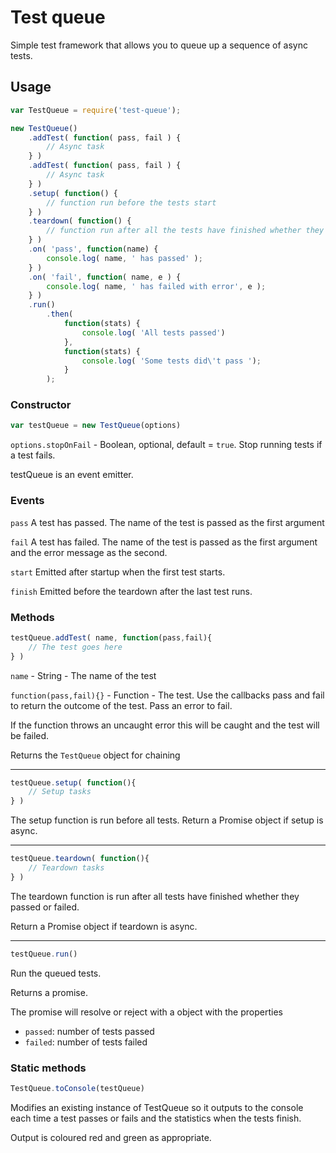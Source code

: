 # Test queue

Simple test framework that allows you to queue up a sequence of async tests.

## Usage

```javascript
var TestQueue = require('test-queue');

new TestQueue()
	.addTest( function( pass, fail ) {
		// Async task
	} )
	.addTest( function( pass, fail ) {
		// Async task
	} )
	.setup( function() {
		// function run before the tests start
	} )
	.teardown( function() {
		// function run after all the tests have finished whether they pass or fail
	} )
	.on( 'pass', function(name) {
		console.log( name, ' has passed' );
	} )
	.on( 'fail', function( name, e ) {
		console.log( name, ' has failed with error', e );
	} )
	.run()
		.then( 
			function(stats) {
				console.log( 'All tests passed')
			},
			function(stats) {
				console.log( 'Some tests did\'t pass ');
			}
		);
```

### Constructor

```javascript
var testQueue = new TestQueue(options) 
```

`options.stopOnFail` - Boolean, optional, default = `true`.  Stop running tests if a test fails.

testQueue is an event emitter.

### Events

`pass` A test has passed.  The name of the test is passed as the first argument

`fail` A test has failed.  The name of the test is passed as the first argument and the error message as the second.

`start` Emitted after startup when the first test starts.  

`finish` Emitted before the teardown after the last test runs.

### Methods

```javascript
testQueue.addTest( name, function(pass,fail){
	// The test goes here
} )
```

`name` - String - The name of the test

`function(pass,fail){}` - Function - The test.  Use the callbacks pass and fail to return the outcome of the test.  Pass an error to fail.

If the function throws an uncaught error this will be caught and the test will be failed.

Returns the `TestQueue` object for chaining

----

```javascript
testQueue.setup( function(){
	// Setup tasks
} )
```
The setup function is run before all tests.
Return a Promise object if setup is async.

----

```javascript
testQueue.teardown( function(){
	// Teardown tasks
} )
```
The teardown function is run after all tests have finished
whether they passed or failed.

Return a Promise object if teardown is async.


----

```javascript
testQueue.run()
```

Run the queued tests.

Returns a promise.

The promise will resolve or reject with a object with the properties

* `passed`: number of tests passed
* `failed`: number of tests failed

### Static methods

```javascript
TestQueue.toConsole(testQueue)
```

Modifies an existing instance of TestQueue so it outputs to the console
each time a test passes or fails and the statistics when the tests finish.

Output is coloured red and green as appropriate.



